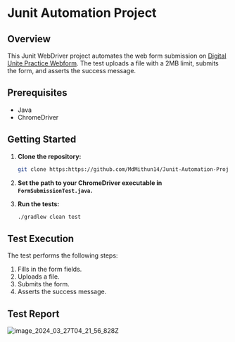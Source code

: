 # Junit Automation Project

## Overview

This Junit WebDriver project automates the web form submission on [Digital Unite Practice Webform](https://www.digitalunite.com/practice-webform-learners). The test uploads a file with a 2MB limit, submits the form, and asserts the success message.


## Prerequisites

- Java
- ChromeDriver

## Getting Started

1. **Clone the repository:**

    ```bash
    git clone https:https://github.com/MdMithun14/Junit-Automation-Project
    ```

2. **Set the path to your ChromeDriver executable in `FormSubmissionTest.java`.**

3. **Run the tests:**

    ```bash
    ./gradlew clean test
    ```

## Test Execution

The test performs the following steps:

1. Fills in the form fields.
2. Uploads a file.
3. Submits the form.
4. Asserts the success message.

## Test Report
![image_2024_03_27T04_21_56_828Z](https://github.com/MdMithun14/Junit-Automation-Project/assets/159123567/2693e257-56d1-446c-ac80-cfa798b9e4cc)
